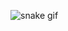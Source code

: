 ![snake gif](https://github.com/hassanhabib/hassanhabib/blob/output/github-contribution-grid-snake.svg)

